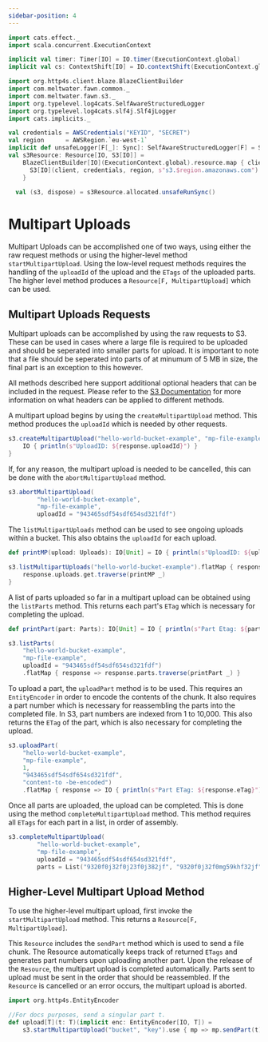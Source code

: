 ```yaml
---
sidebar-position: 4
---
```


```scala mdoc:invisible
import cats.effect._
import scala.concurrent.ExecutionContext

implicit val timer: Timer[IO] = IO.timer(ExecutionContext.global)
implicit val cs: ContextShift[IO] = IO.contextShift(ExecutionContext.global)

import org.http4s.client.blaze.BlazeClientBuilder
import com.meltwater.fawn.common._
import com.meltwater.fawn.s3._
import org.typelevel.log4cats.SelfAwareStructuredLogger
import org.typelevel.log4cats.slf4j.Slf4jLogger
import cats.implicits._

val credentials = AWSCredentials("KEYID", "SECRET")
val region      = AWSRegion.`eu-west-1`
implicit def unsafeLogger[F[_]: Sync]: SelfAwareStructuredLogger[F] = Slf4jLogger.getLogger[F]  
val s3Resource: Resource[IO, S3[IO]] =
    BlazeClientBuilder[IO](ExecutionContext.global).resource.map { client =>
      S3[IO](client, credentials, region, s"s3.$region.amazonaws.com")
    }
  
  val (s3, dispose) = s3Resource.allocated.unsafeRunSync()
```

# Multipart Uploads

Multipart Uploads can be accomplished one of two ways, using either the raw request methods or using the higher-level method `startMultipartUpload`. Using the low-level request methods requires the handling of the `uploadId` of the upload and the `ETags` of the uploaded parts. The higher level method produces a `Resource[F, MultipartUpload]` which can be used.  

## Multipart Uploads Requests

Multipart uploads can be accomplished by using the raw requests to S3. These can be used in cases where a large file is required to be uploaded and should be seperated into smaller parts for upload. It is important to note that a file should be seperated into parts of at minumum of 5 MB in size, the final part is an exception to this however.  

All methods described here support additional optional headers that can be included in the request. Please refer to the [S3 Documentation](https://docs.aws.amazon.com/AmazonS3/latest/API/API_Operations_Amazon_Simple_Storage_Service.html) for more information on what headers can be applied to different methods.

A multipart upload begins by using the `createMultipartUpload` method. This method produces the `uploadId` which is needed by other requests.  

```scala mdoc:to-string
s3.createMultipartUpload("hello-world-bucket-example", "mp-file-example").flatMap { response =>
    IO { println(s"UploadID: ${response.uploadId}") }
}
```

If, for any reason, the multipart upload is needed to be cancelled, this can be done with the `abortMultipartUpload` method. 

```scala mdoc:to-string
s3.abortMultipartUpload(
        "hello-world-bucket-example", 
        "mp-file-example", 
        uploadId = "943465sdf54sdf654sd321fdf")
```

The `listMultipartUploads` method can be used to see ongoing uploads within a bucket. This also obtains the `uploadId` for each upload. 

```scala mdoc:to-string
def printMP(upload: Uploads): IO[Unit] = IO { println(s"UploadID: ${upload.uploadId}") }

s3.listMultipartUploads("hello-world-bucket-example").flatMap { response =>
    response.uploads.get.traverse(printMP _)
}
```

A list of parts uploaded so far in a multipart upload can be obtained using the `listParts` method. This returns each part's `ETag` which is necessary for completing the upload. 

```scala mdoc:to-string
def printPart(part: Parts): IO[Unit] = IO { println(s"Part Etag: ${part.eTag}") }

s3.listParts(
    "hello-world-bucket-example",
    "mp-file-example",
    uploadId = "943465sdf54sdf654sd321fdf")
    .flatMap { response => response.parts.traverse(printPart _) }
```

To upload a part, the `uploadPart` method is to be used. This requires an `EntityEncoder` in order to encode the contents of the chunk. It also requires a part number which is necessary for reassembling the parts into the completed file. In S3, part numbers are indexed from 1 to 10,000. This also returns the `ETag` of the part, which is also necessary for completing the upload. 

```scala mdoc:to-string
s3.uploadPart(
    "hello-world-bucket-example",
    "mp-file-example",
    1,
    "943465sdf54sdf654sd321fdf",
    "content-to -be-encoded")
    .flatMap { response => IO { println(s"Part ETag: ${response.eTag}") } }
```

Once all parts are uploaded, the upload can be completed. This is done using the method `completeMultipartUpload` method. This method requires all `ETags` for each part in a list, in order of assembly.

```scala mdoc:to-string
s3.completeMultipartUpload(
        "hello-world-bucket-example", 
        "mp-file-example", 
        uploadId = "943465sdf54sdf654sd321fdf",
        parts = List("9320f0j32f0j23f0j382jf", "9320f0j32f0mg59khf32jf"))
```

## Higher-Level Multipart Upload Method

To use the higher-level multipart upload, first invoke the `startMultipartUpload` method. This returns a `Resource[F, MultipartUpload]`.

This `Resource` includes the `sendPart` method which is used to send a file chunk. The Resource automatically keeps track of returned `ETags` and generates part numbers upon uploading another part. Upon the release of the `Resource`, the multipart upload is completed automatically. Parts sent to upload must be sent in the order that should be reassembled. If the `Resource` is cancelled or an error occurs, the multipart upload is aborted. 

```scala mdoc:to-string
import org.http4s.EntityEncoder

//For docs purposes, send a singular part t. 
def upload[T](t: T)(implicit enc: EntityEncoder[IO, T]) =
    s3.startMultipartUpload("bucket", "key").use { mp => mp.sendPart(t) }
```